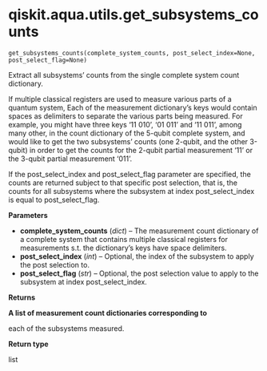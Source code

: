 # qiskit.aqua.utils.get\_subsystems\_counts

<span id="undefined" />

`get_subsystems_counts(complete_system_counts, post_select_index=None, post_select_flag=None)`

Extract all subsystems’ counts from the single complete system count dictionary.

If multiple classical registers are used to measure various parts of a quantum system, Each of the measurement dictionary’s keys would contain spaces as delimiters to separate the various parts being measured. For example, you might have three keys ‘11 010’, ‘01 011’ and ‘11 011’, among many other, in the count dictionary of the 5-qubit complete system, and would like to get the two subsystems’ counts (one 2-qubit, and the other 3-qubit) in order to get the counts for the 2-qubit partial measurement ‘11’ or the 3-qubit partial measurement ‘011’.

If the post\_select\_index and post\_select\_flag parameter are specified, the counts are returned subject to that specific post selection, that is, the counts for all subsystems where the subsystem at index post\_select\_index is equal to post\_select\_flag.

**Parameters**

*   **complete\_system\_counts** (*dict*) – The measurement count dictionary of a complete system that contains multiple classical registers for measurements s.t. the dictionary’s keys have space delimiters.
*   **post\_select\_index** (*int*) – Optional, the index of the subsystem to apply the post selection to.
*   **post\_select\_flag** (*str*) – Optional, the post selection value to apply to the subsystem at index post\_select\_index.

**Returns**

**A list of measurement count dictionaries corresponding to**

each of the subsystems measured.

**Return type**

list
